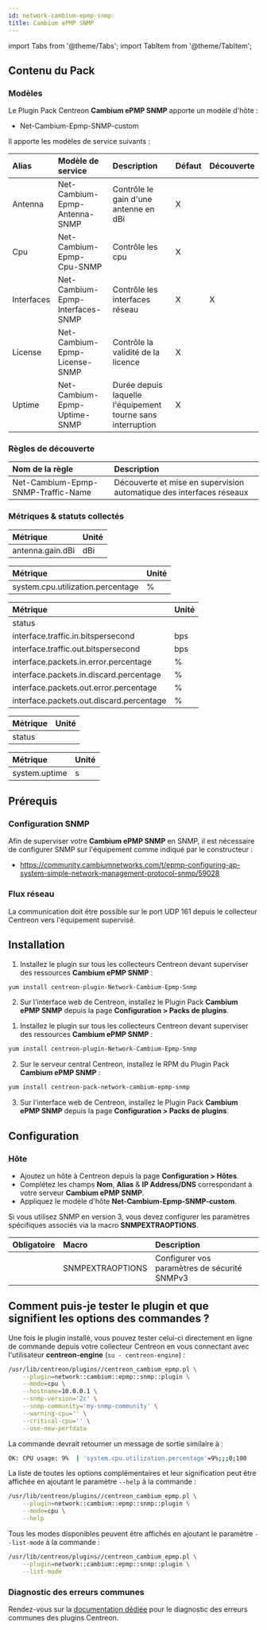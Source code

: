 ```yaml
---
id: network-cambium-epmp-snmp
title: Cambium ePMP SNMP
---
```

import Tabs from '@theme/Tabs';
import TabItem from '@theme/TabItem';


## Contenu du Pack

### Modèles

Le Plugin Pack Centreon **Cambium ePMP SNMP** apporte un modèle d'hôte :

* Net-Cambium-Epmp-SNMP-custom

Il apporte les modèles de service suivants :

| Alias      | Modèle de service                | Description                                                 | Défaut | Découverte |
|:-----------|:---------------------------------|:------------------------------------------------------------|:-------|:-----------|
| Antenna    | Net-Cambium-Epmp-Antenna-SNMP    | Contrôle le gain d'une antenne en dBi                       | X      |            |
| Cpu        | Net-Cambium-Epmp-Cpu-SNMP        | Contrôle les cpu                                            | X      |            |
| Interfaces | Net-Cambium-Epmp-Interfaces-SNMP | Contrôle les interfaces réseau                              | X      | X          |
| License    | Net-Cambium-Epmp-License-SNMP    | Contrôle la validité de la licence                          | X      |            |
| Uptime     | Net-Cambium-Epmp-Uptime-SNMP     | Durée depuis laquelle l'équipement tourne sans interruption | X      |            |

### Règles de découverte

| Nom de la règle                    | Description                                                          |
|:-----------------------------------|:---------------------------------------------------------------------|
| Net-Cambium-Epmp-SNMP-Traffic-Name | Découverte et mise en supervision automatique des interfaces réseaux |

### Métriques & statuts collectés

<Tabs groupId="sync">
<TabItem value="Antenna" label="Antenna">

| Métrique         | Unité |
|:-----------------|:------|
| antenna.gain.dBi | dBi   |

</TabItem>
<TabItem value="Cpu" label="Cpu">

| Métrique                          | Unité |
|:----------------------------------|:------|
| system.cpu.utilization.percentage | %     |

</TabItem>
<TabItem value="Interfaces" label="Interfaces">

| Métrique                                 | Unité                                                                        |
| :--------------------------------------- | :--------------------------------------------------------------------------- |
| status                                   |                                                                              |
| interface.traffic.in.bitspersecond       | bps                                                                          |
| interface.traffic.out.bitspersecond      | bps                                                                          |
| interface.packets.in.error.percentage    | %                                                                            |
| interface.packets.in.discard.percentage  | %                                                                            |
| interface.packets.out.error.percentage   | %                                                                            |
| interface.packets.out.discard.percentage | %                                                                            |

</TabItem>
<TabItem value="License" label="License">

| Métrique    | Unité |
|:------------|:------|
| status      |       |

</TabItem>
<TabItem value="Uptime" label="Uptime">

| Métrique                    | Unité  |
| :-------------------------- | :----- |
| system.uptime               | s      |


</TabItem>
</Tabs>

## Prérequis

### Configuration SNMP

Afin de superviser votre **Cambium ePMP SNMP** en SNMP,  il est nécessaire de configurer SNMP sur l'équipement comme indiqué par le constructeur :
* https://community.cambiumnetworks.com/t/epmp-configuring-ap-system-simple-network-management-protocol-snmp/59028

### Flux réseau

La communication doit être possible sur le port UDP 161 depuis le collecteur
Centreon vers l'équipement supervisé.

## Installation

<Tabs groupId="sync">
<TabItem value="Online License" label="Online License">

1. Installez le plugin sur tous les collecteurs Centreon devant superviser des ressources **Cambium ePMP SNMP** :

```bash
yum install centreon-plugin-Network-Cambium-Epmp-Snmp
```

2. Sur l'interface web de Centreon, installez le Plugin Pack **Cambium ePMP SNMP** depuis la page **Configuration > Packs de plugins**.

</TabItem>
<TabItem value="Offline License" label="Offline License">

1. Installez le plugin sur tous les collecteurs Centreon devant superviser des ressources **Cambium ePMP SNMP** :

```bash
yum install centreon-plugin-Network-Cambium-Epmp-Snmp
```

2. Sur le serveur central Centreon, installez le RPM du Plugin Pack **Cambium ePMP SNMP** :

```bash
yum install centreon-pack-network-cambium-epmp-snmp
```

3. Sur l'interface web de Centreon, installez le Plugin Pack **Cambium ePMP SNMP** depuis la page **Configuration > Packs de plugins**.

</TabItem>
</Tabs>

## Configuration

### Hôte

* Ajoutez un hôte à Centreon depuis la page **Configuration > Hôtes**.
* Complétez les champs **Nom**, **Alias** & **IP Address/DNS** correspondant à votre serveur **Cambium ePMP SNMP**.
* Appliquez le modèle d'hôte **Net-Cambium-Epmp-SNMP-custom**.

Si vous utilisez SNMP en version 3, vous devez configurer les paramètres
spécifiques associés via la macro **SNMPEXTRAOPTIONS**.

| Obligatoire | Macro            | Description                                  |
|:------------|:-----------------|:---------------------------------------------|
|             | SNMPEXTRAOPTIONS | Configurer vos paramètres de sécurité SNMPv3 |

## Comment puis-je tester le plugin et que signifient les options des commandes ?

Une fois le plugin installé, vous pouvez tester celui-ci directement en ligne
de commande depuis votre collecteur Centreon en vous connectant avec
l'utilisateur **centreon-engine** (`su - centreon-engine`) :

```bash
/usr/lib/centreon/plugins//centreon_cambium_epmp.pl \
    --plugin=network::cambium::epmp::snmp::plugin \
    --mode=cpu \
    --hostname=10.0.0.1 \
    --snmp-version='2c' \
    --snmp-community='my-snmp-community' \
    --warning-cpu='' \
    --critical-cpu='' \
    --use-new-perfdata
```

La commande devrait retourner un message de sortie similaire à :

```bash
OK: CPU usage: 9%  | 'system.cpu.utilization.percentage'=9%;;;0;100 
```

La liste de toutes les options complémentaires et leur signification peut être
affichée en ajoutant le paramètre `--help` à la commande :

```bash
/usr/lib/centreon/plugins//centreon_cambium_epmp.pl \
    --plugin=network::cambium::epmp::snmp::plugin \
    --mode=cpu \
    --help
```

Tous les modes disponibles peuvent être affichés en ajoutant le paramètre
`--list-mode` à la commande :

```bash
/usr/lib/centreon/plugins//centreon_cambium_epmp.pl \
    --plugin=network::cambium::epmp::snmp::plugin \
    --list-mode
```

### Diagnostic des erreurs communes

Rendez-vous sur la [documentation dédiée](../getting-started/how-to-guides/troubleshooting-plugins.md)
pour le diagnostic des erreurs communes des plugins Centreon.